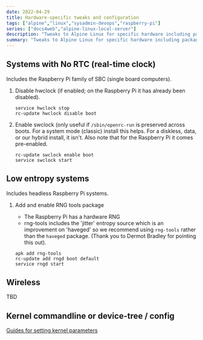 ```yaml
---
date: 2022-04-29
title: Hardware-specific tweaks and configuration
tags: ["alpine","linux","sysadmin-devops","raspberry-pi"]
series: ["docs4web","alpine-linux-local-server"]
description: "Tweaks to Alpine Linux for specific hardware including packages and kernel parameters"
summary: "Tweaks to Alpine Linux for specific hardware including packages and kernel parameters"
---
```


## Systems with No RTC (real-time clock)

Includes the Raspberry Pi family of SBC (single board computers).

1. Disable hwclock (if enabled; on the Raspberry Pi it has already been disabled).

   ```shell
   service hwclock stop
   rc-update hwclock disable boot
   ```

2. Enable swclock (only useful if `/sbin/openrc-run` is preserved across boots. For a system mode (classic) install this helps. For a diskless, data, or our hybrid install, it isn't. Also note that for the Raspberry Pi it comes pre-enabled.

   ```shell
   rc-update swclock enable boot
   service swclock start
   ```

## Low entropy systems

Includes headless Raspberry Pi systems.

1. Add and enable RNG tools package

    * The Raspberry Pi has a hardware RNG
    * rng-tools includes the 'jitter' entropy source which is an improvement on 'haveged' so we recommend using `rng-tools` rather than the `haveged` package. (Thank you to Dermot Bradley for pointing this out).

   ```shell
   apk add rng-tools
   rc-update add rngd boot default
   service rngd start
   ```

## Wireless

TBD

## Kernel commandline or device-tree / config

[Guides for setting kernel parameters](guides-for-setting-kernel-parameters.md)
